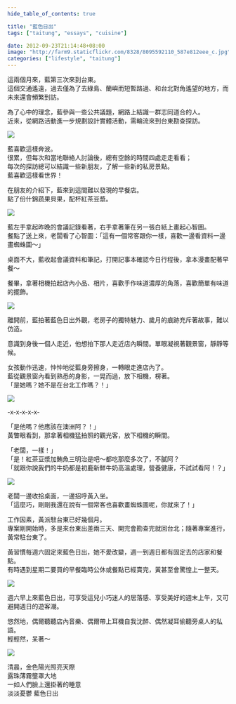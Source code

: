 ```yaml
---
hide_table_of_contents: true

title: "藍色日出"
tags: ["taitung", "essays", "cuisine"]

date: 2012-09-23T21:14:48+08:00
image: "http://farm9.staticflickr.com/8328/8095592110_587e812eee_c.jpg"
categories: ["lifestyle", "taitung"]
---
```


這兩個月來，藍第三次來到台東。  
這個交通遙遠，過去僅為了去綠島、蘭嶼而短暫路過、和台北對角遙望的地方，而未來還會頻繁到訪。

為了心中的理念，藍參與一些公共議題，網路上結識一群志同道合的人。  
近來，從網路活動進一步規劃設計實體活動，需輪流來到台東勘查探訪。

![](http://farm9.staticflickr.com/8188/8095589936_869e5ac0f0_c.jpg)

藍喜歡這樣奔波。  
很累，但每次和當地聯絡人討論後，總有空餘的時間四處走走看看；  
每次的探訪總可以結識一些新朋友，了解一些新的私房景點。  
藍喜歡這樣看世界！

在朋友的介紹下，藍來到這間難以發現的早餐店。  
點了份什錦蔬果貝果，配杯紅茶豆漿。

![](http://farm9.staticflickr.com/8192/8095590948_7a8bebfd2f_c.jpg)

藍左手拿起昨晚的會議記錄看著，右手拿著筆在另一張白紙上畫起心智圖。  
餐點了送上來，老闆看了心智圖：「這有一個常客跟你一樣，喜歡一邊看資料一邊畫蜘蛛圖～」

桌面不大，藍收起會議資料和筆記，打開記事本確認今日行程後，拿本漫畫配著早餐～

餐畢，拿著相機拍起店內小品、相片，喜歡手作味道濃厚的角落，喜歡簡單有味道的擺飾。

![](http://farm9.staticflickr.com/8328/8095592110_587e812eee_c.jpg)

離開前，藍拍著藍色日出外觀，老房子的獨特魅力、歲月的痕跡充斥著故事，難以仿造。

意識到身後一個人走近，他想拍下那人走近店內瞬間。單眼凝視著觀景窗，靜靜等候。

女孩動作迅速，忡忡地從藍身旁擦身，一轉眼走進店內了。  
藍從觀景窗內看到熟悉的身影，一晃而過，放下相機，楞著。  
「是她嗎？她不是在台北工作嗎？！」

![](http://farm9.staticflickr.com/8049/8095595140_9a1c6374f1_c.jpg)

-x-x-x-x-x-

「是他嗎？他應該在澳洲阿？！」  
黃瞥眼看到，那拿著相機猛拍照的觀光客，放下相機的瞬間。

「老闆，一樣！」  
「是！紅茶豆漿加鮪魚三明治是吧～都吃那麼多次了，不膩阿？  
「就跟你說我們的牛奶都是初鹿新鮮牛奶高溫處理，營養健康，不試試看阿！？」

![](http://farm9.staticflickr.com/8474/8095587775_a5f296c8a9_c.jpg)

老闆一邊收拾桌面，一邊招呼黃入坐。  
「這麼巧，剛剛我還在說有一個常客也喜歡畫蜘蛛圖呢，你就來了！」
 
工作因素，黃派駐台東已好幾個月。  
專案剛開始時，多是來台東出差兩三天、開完會勘查完就回台北；隨著專案進行，黃常駐台東了。

黃習慣每週六固定來藍色日出，她不愛改變，週一到週日都有固定去的店家和餐點。  
有時遇到星期二要買的早餐臨時公休或餐點已經賣完，黃甚至會驚惶上一整天。

![](http://farm9.staticflickr.com/8187/8095589589_b631997f5c_c.jpg)

週六早上來藍色日出，可享受這兒小巧迷人的居落感、享受美好的週末上午，又可避開週日的遊客潮。

悠然地，偶爾聽聽店內音樂、偶爾帶上耳機自我沈醉、偶然凝耳偷聽旁桌人的私語。  
輕輕然，呆著～

![](http://farm9.staticflickr.com/8185/8095593744_0394b4af13_c.jpg)

清晨，金色陽光照亮天際  
露珠薄霧壟罩大地  
一如人們臉上還掛著的睡意  
淡淡憂鬱 藍色日出
